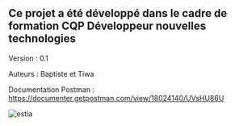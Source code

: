 #

## Ce projet a été développé dans le cadre de formation CQP Développeur nouvelles technologies

Version : 0.1

Auteurs : Baptiste et Tiwa

Documentation Postman : <https://documenter.getpostman.com/view/18024140/UVsHU86U>

![estia](https://www.estia.fr/typo3conf/ext/novaldi_base/Resources/Public/Images/logo-estia.png)
